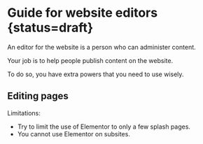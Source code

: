 # Guide for website editors  {status=draft}

An editor for the website is a person who can administer content. 

Your job is to help people publish content on the website.

To do so, you have extra powers that you need to use wisely.



## Editing pages

Limitations:

- Try to limit the use of Elementor to only a few splash pages.
- You cannot use Elementor on subsites.
